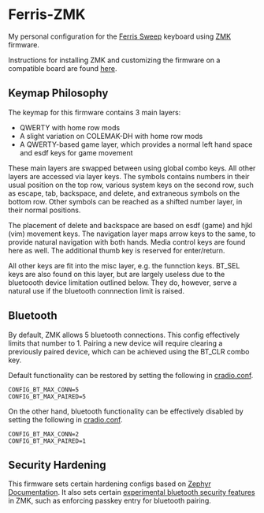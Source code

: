 # Ferris-ZMK

My personal configuration for the [Ferris Sweep](https://github.com/davidphilipbarr/Sweep) keyboard using [ZMK](https://github.com/zmkfirmware/zmk) firmware. 

Instructions for installing ZMK and customizing the firmware on a compatible board are found [here](https://zmk.dev/docs/user-setup). 

## Keymap Philosophy

The keymap for this firmware contains 3 main layers:

- QWERTY with home row mods
- A slight variation on COLEMAK-DH with home row mods
- A QWERTY-based game layer, which provides a normal left hand space and esdf keys for game movement

These main layers are swapped between using global combo keys. All other layers are accessed via layer keys. The symbols contains numbers in their usual position on the top row, various system keys on the second row, such as escape, tab, backspace, and delete, and extraneous symbols on the bottom row. Other symbols can be reached as a shifted number layer, in their normal positions. 

The placement of delete and backspace are based on esdf (game) and hjkl (vim) movement keys. The navigation layer maps arrow keys to the same, to provide natural navigation with both hands. Media control keys are found here as well. The additional thumb key is reserved for enter/return. 

All other keys are fit into the misc layer, e.g. the funnction keys. BT_SEL keys are also found on this layer, but are largely useless due to the bluetoooth device limitation outlined below. They do, however, serve a natural use if the bluetooth connnection limit is raised. 

## Bluetooth

By default, ZMK allows 5 bluetooth connections. This config effectively limits that number to 1. Pairing a new device will require clearing a previously paired device, which can be achieved using the BT_CLR combo key. 

Default functionality can be restored by setting the following in [cradio.conf](config/cradio.conf). 

```
CONFIG_BT_MAX_CONN=5
CONFIG_BT_MAX_PAIRED=5
```

On the other hand, bluetooth functionality can be effectively disabled by setting the following in [cradio.conf](config/cradio.conf). 

```
CONFIG_BT_MAX_CONN=2
CONFIG_BT_MAX_PAIRED=1
```

## Security Hardening

This firmware sets certain hardening configs based on [Zephyr Documentation](https://docs.zephyrproject.org/latest/security/index.html). It also sets certain [experimental bluetooth security features](https://zmk.dev/docs/config/bluetooth) in ZMK, such as enforcing passkey entry for bluetooth pairing. 
